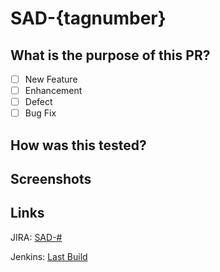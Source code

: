 # SAD-{tagnumber}

## What is the purpose of this PR?
- [ ] New Feature <!-- Something new implemented -->
- [ ] Enhancement <!-- Enhancing the code/application -->
- [ ] Defect <!-- Forgot to implement something? -->
- [ ] Bug Fix <!-- Fixes a bug -->

## How was this tested?
<!-- If you ran any unit tests, post the screen shots here. -->
<!-- If none available, but N/A -->

## Screenshots
<!-- Post screen shots of anything else that can be related to your story here. -->

## Links

<!-- replace the # below with the tag number for the story -->
JIRA: [SAD-#](https://thanostech.atlassian.net/browse/SAD-#)

<!-- link the last build for the repository here -->
Jenkins: [Last Build](jira_last_build_link_here)

